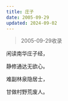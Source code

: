```yaml
---
title: 庄子
date: 2005-09-29
updated: 2024-09-02
---
```


> 2005-09-29收录

闲读南华庄子经，

静修通达无欲心。

难副林泉隐居士，

甘做村野荒废人。
